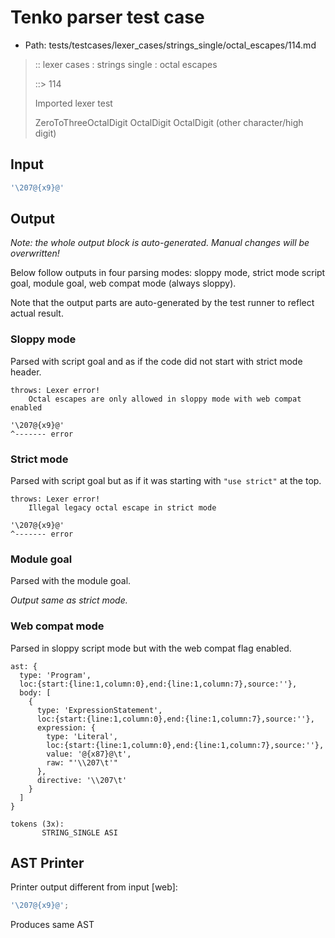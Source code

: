 # Tenko parser test case

- Path: tests/testcases/lexer_cases/strings_single/octal_escapes/114.md

> :: lexer cases : strings single : octal escapes
>
> ::> 114
>
> Imported lexer test
>
> ZeroToThreeOctalDigit OctalDigit OctalDigit (other character/high digit)

## Input

`````js
'\207@{x9}@'
`````

## Output

_Note: the whole output block is auto-generated. Manual changes will be overwritten!_

Below follow outputs in four parsing modes: sloppy mode, strict mode script goal, module goal, web compat mode (always sloppy).

Note that the output parts are auto-generated by the test runner to reflect actual result.

### Sloppy mode

Parsed with script goal and as if the code did not start with strict mode header.

`````
throws: Lexer error!
    Octal escapes are only allowed in sloppy mode with web compat enabled

'\207@{x9}@'
^------- error
`````

### Strict mode

Parsed with script goal but as if it was starting with `"use strict"` at the top.

`````
throws: Lexer error!
    Illegal legacy octal escape in strict mode

'\207@{x9}@'
^------- error
`````


### Module goal

Parsed with the module goal.

_Output same as strict mode._

### Web compat mode

Parsed in sloppy script mode but with the web compat flag enabled.

`````
ast: {
  type: 'Program',
  loc:{start:{line:1,column:0},end:{line:1,column:7},source:''},
  body: [
    {
      type: 'ExpressionStatement',
      loc:{start:{line:1,column:0},end:{line:1,column:7},source:''},
      expression: {
        type: 'Literal',
        loc:{start:{line:1,column:0},end:{line:1,column:7},source:''},
        value: '@{x87}@\t',
        raw: "'\\207\t'"
      },
      directive: '\\207\t'
    }
  ]
}

tokens (3x):
       STRING_SINGLE ASI
`````


## AST Printer

Printer output different from input [web]:

````js
'\207@{x9}@';
````

Produces same AST
